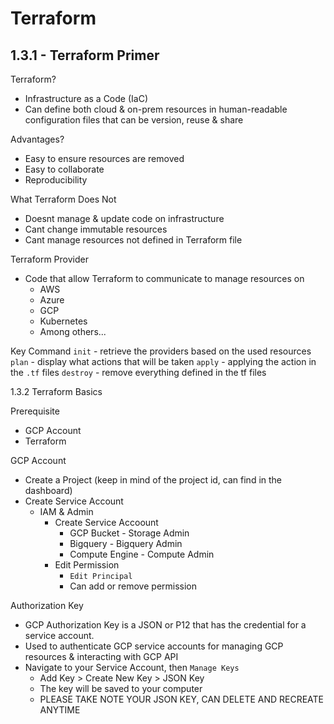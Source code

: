 # Terraform

## 1.3.1 - Terraform Primer

Terraform?
  - Infrastructure as a Code (IaC)
  - Can define both cloud & on-prem resources in human-readable configuration files that can be version, reuse & share

Advantages?
  - Easy to ensure resources are removed
  - Easy to collaborate
  - Reproducibility

What Terraform Does Not
  - Doesnt manage & update code on infrastructure
  - Cant change immutable resources
  - Cant manage resources not defined in Terraform file


Terraform Provider
  - Code that allow Terraform to communicate to manage resources on
    - AWS
    - Azure
    - GCP
    - Kubernetes
    - Among others...

Key Command
```init``` - retrieve the providers based on the used resources
```plan``` - display what actions that will be taken
```apply``` - applying the action in the ```.tf``` files
```destroy``` - remove everything defined in the tf files

1.3.2 Terraform Basics

Prerequisite
  - GCP Account
  - Terraform


GCP Account
  - Create a Project (keep in mind of the project id, can find in the dashboard)
  - Create Service Account
    - IAM & Admin
      - Create Service Accoount
        - GCP Bucket - Storage Admin
        - Bigquery - Bigquery Admin
        - Compute Engine - Compute Admin
      - Edit Permission
        - ```Edit Principal```
        - Can add or remove permission

Authorization Key
  - GCP Authorization Key is a JSON or P12 that has the credential for a service account. 
  - Used to authenticate GCP service accounts for managing GCP resources & interacting with GCP API
  - Navigate to your Service Account, then ```Manage Keys```
    - Add Key > Create New Key > JSON Key
    - The key will be saved to your computer
    - PLEASE TAKE NOTE YOUR JSON KEY, CAN DELETE AND RECREATE ANYTIME


